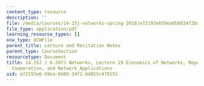 ```yaml
---
content_type: resource
description: ''
file: /media/courses/14-15j-networks-spring-2018/e72193e659ea6b8834f2bd025c478151_MIT14_15JS18_lec19.pdf
file_type: application/pdf
learning_resource_types: []
ocw_type: OCWFile
parent_title: Lecture and Recitation Notes
parent_type: CourseSection
resourcetype: Document
title: 14.15J / 6.207J Networks, Lecture 19 Economics of Networks, Repeated Games,
  Cooperation, and Network Applications
uid: e72193e6-59ea-6b88-34f2-bd025c478151
---
```

